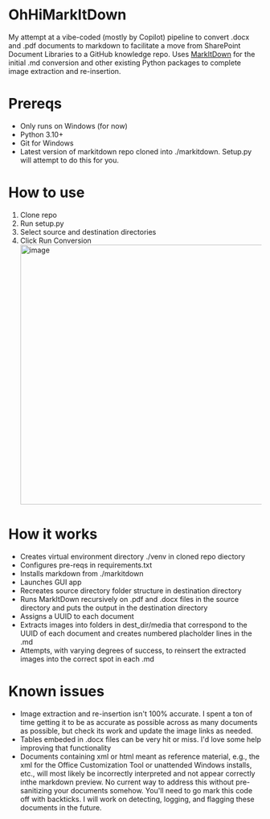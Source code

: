 # OhHiMarkItDown

My attempt at a vibe-coded (mostly by Copilot) pipeline to convert .docx and .pdf documents to markdown to facilitate a move from SharePoint Document Libraries to a GitHub knowledge repo.
Uses [MarkItDown](https://github.com/microsoft/markitdown) for the initial .md conversion and other existing Python packages to complete image extraction and re-insertion.

# Prereqs
 - Only runs on Windows (for now)
 - Python 3.10+
 - Git for Windows
 - Latest version of markitdown repo cloned into ./markitdown. Setup.py will attempt to do this for you.

# How to use

1) Clone repo
2) Run setup.py
3) Select source and destination directories
4) Click Run Conversion
   <img width="881" height="517" alt="image" src="https://github.com/user-attachments/assets/803d78b4-cfb9-4bf4-ab26-4536f57cb460" />

# How it works

 - Creates virtual environment directory ./venv in cloned repo diectory
 - Configures pre-reqs in requirements.txt
 - Installs markdown from ./markitdown
 - Launches GUI app
 - Recreates source directory folder structure in destination directory
 - Runs MarkItDown recursively on .pdf and .docx files in the source directory and puts the output in the destination directory
 - Assigns a UUID to each document
 - Extracts images into folders in dest_dir/media that correspond to the UUID of each document and creates numbered placholder lines in the .md
 - Attempts, with varying degrees of success, to reinsert the extracted images into the correct spot in each .md

# Known issues

 - Image extraction and re-insertion isn't 100% accurate. I spent a ton of time getting it to be as accurate as possible across as many documents as possible, but check its work and update the image links as needed.
 - Tables embeded in .docx files can be very hit or miss. I'd love some help improving that functionality
 - Documents containing xml or html meant as reference material, e.g., the xml for the Office Customization Tool or unattended Windows installs, etc., will most  likely be incorrectly interpreted and not appear correctly inthe markdown preview. No current way to address this without pre-sanitizing your documents somehow. You'll need to go mark this code off with backticks. I will work on detecting, logging, and flagging these documents in the future.
